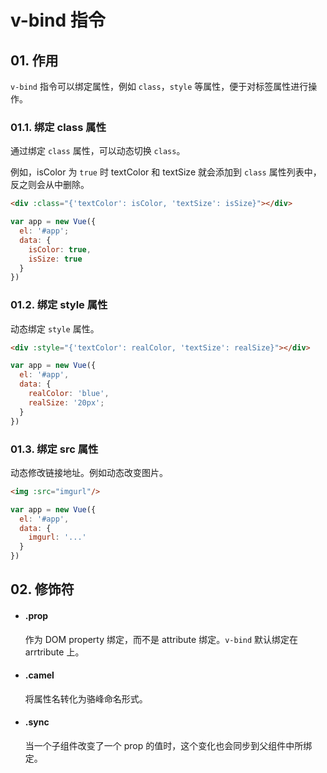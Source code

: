 # v-bind 指令


## 01. 作用
`v-bind` 指令可以绑定属性，例如 `class`，`style` 等属性，便于对标签属性进行操作。

### 01.1. 绑定 class 属性
通过绑定 `class` 属性，可以动态切换 `class`。

例如，isColor 为 `true` 时 textColor 和 textSize 就会添加到 `class` 属性列表中，反之则会从中删除。
```html
<div :class="{'textColor': isColor, 'textSize': isSize}"></div>
```
```js
var app = new Vue({
  el: '#app';
  data: {
    isColor: true,
    isSize: true
  }
})
```

### 01.2. 绑定 style 属性
动态绑定 `style` 属性。
```html
<div :style="{'textColor': realColor, 'textSize': realSize}"></div>
```

```js
var app = new Vue({
  el: '#app',
  data: {
    realColor: 'blue',
    realSize: '20px';
  }
})
```

### 01.3. 绑定 src 属性
动态修改链接地址。例如动态改变图片。
```html
<img :src="imgurl"/>
```
```js
var app = new Vue({
  el: '#app',
  data: {
    imgurl: '...'
  }
})
```



## 02. 修饰符
- #### .prop
  作为 DOM property 绑定，而不是 attribute 绑定。`v-bind` 默认绑定在 arrtribute 上。

- #### .camel
  将属性名转化为骆峰命名形式。

- #### .sync
  当一个子组件改变了一个 prop 的值时，这个变化也会同步到父组件中所绑定。
  
